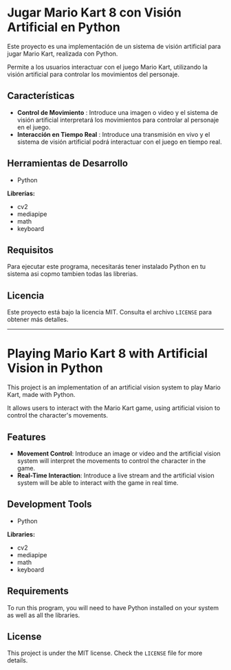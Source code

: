 # Jugar Mario Kart 8 con Visión Artificial en Python

Este proyecto es una implementación de un sistema de visión artificial para jugar Mario Kart, realizada con Python.

Permite a los usuarios interactuar con el juego Mario Kart, utilizando la visión artificial para controlar los movimientos del personaje.

## Características

- **Control de Movimiento** : Introduce una imagen o video y el sistema de visión artificial interpretará los movimientos para controlar al personaje en el juego.
- **Interacción en Tiempo Real** : Introduce una transmisión en vivo y el sistema de visión artificial podrá interactuar con el juego en tiempo real.

## Herramientas de Desarrollo

- Python

**Librerías:** 
- cv2
- mediapipe
- math
- keyboard

## Requisitos

Para ejecutar este programa, necesitarás tener instalado Python en tu sistema asi copmo tambien todas las librerias.

## Licencia

Este proyecto está bajo la licencia MIT. Consulta el archivo `LICENSE` para obtener más detalles.

--------------------------------------------------


# Playing Mario Kart 8 with Artificial Vision in Python

This project is an implementation of an artificial vision system to play Mario Kart, made with Python.

It allows users to interact with the Mario Kart game, using artificial vision to control the character's movements.

## Features

- **Movement Control**: Introduce an image or video and the artificial vision system will interpret the movements to control the character in the game.
- **Real-Time Interaction**: Introduce a live stream and the artificial vision system will be able to interact with the game in real time.

## Development Tools

- Python

**Libraries:** 
- cv2
- mediapipe
- math
- keyboard

## Requirements

To run this program, you will need to have Python installed on your system as well as all the libraries.

## License

This project is under the MIT license. Check the `LICENSE` file for more details.